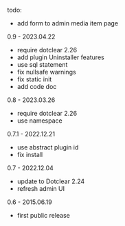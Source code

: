 todo:
- add form to admin media item page

0.9 - 2023.04.22
- require dotclear 2.26
- add plugin Uninstaller features
- use sql statement
- fix nullsafe warnings
- fix static init
- add code doc

0.8 - 2023.03.26
- require dotclear 2.26
- use namespace

0.7.1 - 2022.12.21
- use abstract plugin id
- fix install

0.7 - 2022.12.04
- update to Dotclear 2.24
- refresh admin UI

0.6 - 2015.06.19
- first public release